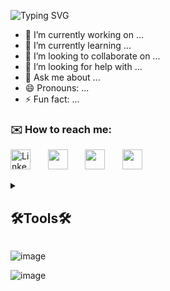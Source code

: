 ![Typing SVG](https://readme-typing-svg.demolab.com?font=Fira+Code&pause=1000&color=4a5ee0&random=false&width=435&lines=Hi+there,+my+name+is+Ana!)

- 🔭 I’m currently working on ...
- 🌱 I’m currently learning ...
- 👯 I’m looking to collaborate on ...
- 🤔 I’m looking for help with ...
- 💬 Ask me about ...
- 😄 Pronouns: ...
- ⚡ Fun fact: ...
<!-- Social icons section -->
<p align="left">
  <h3>✉️ How to reach me: </h3>
  <a href="https://www.linkedin.com/in/octantus/"><img width="32px" alt="LinkedIn" title="LinkedIn" src="https://i.imgur.com/9bPp1kS.png"/></a>
  &#8287;&#8287;&#8287;&#8287;&#8287;
  <a href="https://t.me/havenoheart" alt="Telegram" title="Telegram"><img width="32px" src="https://i.imgur.com/xBcFpz5.png"/></a>
  &#8287;&#8287;&#8287;&#8287;&#8287;
  <a href="https://discordapp.com/users/687762080719175693/" alt="Discord" title="My Discord"><img width="32px" src="https://i.imgur.com/B0dsrZH.png"/></a>
  &#8287;&#8287;&#8287;&#8287;&#8287;
  <a href="https://open.spotify.com/user/oladujke" alt="Spotify" title="Spotify"><img width="32px" src="https://i.imgur.com/7lascTX.png"/></a>
  &#8287;&#8287;&#8287;&#8287;&#8287;  
</p>
<details> 
  <summary><h2>🛠️Tools🛠️</h2></summary>
  <!-- Some badges are from https://github.com/Ileriayo/markdown-badges -->

  <h3>Programming and markup languages:</h3>

  <p>
      <a href="#"><img alt="CSS" src="https://img.shields.io/badge/CSS-1572B6.svg?logo=css3&logoColor=white"></a>
      <a href="#"><img alt="HTML" src="https://img.shields.io/badge/HTML-E34F26.svg?logo=html5&logoColor=white"></a>
      <a href="#"><img alt="Markdown" src="https://img.shields.io/badge/Markdown-000000.svg?logo=markdown&logoColor=white"></a>
      <a href="#"><img alt="Python" src="https://img.shields.io/badge/Python-14354C.svg?logo=python&logoColor=white"></a>
      <a href="#"><img alt="R" src="https://img.shields.io/badge/R-276DC3.svg?logo=r&logoColor=white"></a>
      <a href="#"><img alt="SQL" src="https://custom-icon-badges.demolab.com/badge/SQL-025E8C.svg?logo=database&logoColor=white"></a>
  </p>

  <h3>Frameworks and libraries:</h3>

  <p>
      <a href="#"><img alt="NumPy" src="https://img.shields.io/badge/Numpy-013243.svg?logo=numpy&logoColor=white"></a>
      <a href="#"><img alt="Pandas" src="https://img.shields.io/badge/Pandas-150458.svg?logo=pandas&logoColor=white"></a>
      <a href="#"><img alt="SymPy" src="https://img.shields.io/badge/Sympy-3B5526.svg?logo=sympy&logoColor=white"></a>
      <a href="#"><img alt="TensorFlow" src="https://img.shields.io/badge/TensorFlow-FF6F00.svg?logo=TensorFlow&logoColor=white"></a>
  </p>

  <h3>Dtabases and cloud hosting:</h3>

  <p>
      <a href="#"><img alt="MySQL" src="https://img.shields.io/badge/MySQL-00f.svg?logo=mysql&logoColor=white"></a>
      <a href="#"><img alt="PostgreSQL" src ="https://img.shields.io/badge/PostgreSQL-316192.svg?logo=postgresql&logoColor=white"></a>
      <a href="#"><img alt="Repl.it" src="https://img.shields.io/badge/Repl.it-0D101E.svg?logo=Replit&logoColor=white"></a>
      <a href="#"><img alt="SQLite" src ="https://img.shields.io/badge/SQLite-07405e.svg?logo=sqlite&logoColor=white"></a>
  </p>

  <h3>Software and tools:</h3>

  <p>
      <a href="#"><img alt="Adobe" src="https://img.shields.io/badge/Adobe-FF0000.svg?logo=adobe&logoColor=white"></a>
      <a href="#"><img alt="Audacity" src="https://img.shields.io/badge/-Audacity-0000CC?logo=audacity&logoColor=white"></a>
      <a href="#"><img alt="Discord" src="https://img.shields.io/badge/-Discord-5865F2.svg?logo=discord&logoColor=white"></a>
      <a href="#"><img alt="Git" src="https://img.shields.io/badge/Git-F05033.svg?logo=git&logoColor=white"></a>
      <a href="#"><img alt="Google Sheets" src="https://img.shields.io/badge/Sheets-34A853.svg?logo=google%20sheets&logoColor=white"></a>
      <a href="#"><img alt="Jupyter" src="https://img.shields.io/badge/Jupyter-F37626.svg?logo=Jupyter&logoColor=white"></a>
      <a href="#"><img alt="OBS Studio" src="https://img.shields.io/badge/-OBS-302E31?logo=obs-studio&logoColor=white"></a>
      <a href="#"><img alt="Stack Overflow" src="https://img.shields.io/badge/-Stack%20Overflow-FE7A16?logo=stack-overflow&logoColor=white"></a>
      <a href="#"><img alt="Visual Studio Code" src="https://img.shields.io/badge/Visual%20Studio%20Code-0078d7.svg?logo=visual-studio-code&logoColor=white"></a>
  </p>
</details>

![image](https://github.com/octantus/octantus/assets/65022781/1cfefe53-8389-4311-94bb-cc52057d4829)

![image](https://genipluskids.com/wp-content/uploads/2021/11/Arrows-3-pointing-down-arrow-down-animated.gif)
